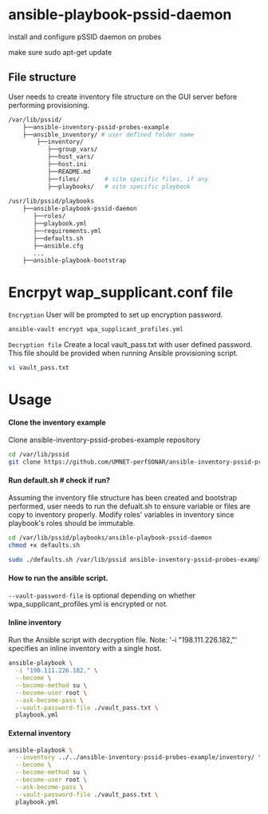# ansible-playbook-pssid-daemon
install and configure pSSID daemon on probes

make sure  sudo apt-get update  


## File structure
User needs to create inventory file structure on the GUI server before performing provisioning.
```bash
/var/lib/pssid/
    ├──ansible-inventory-pssid-probes-example
    ├──ansible_inventory/ # user defined folder name
        ├──inventory/
           ├──group_vars/
           ├──host_vars/
           ├──host.ini
           ├──README.md    
           ├──files/       # site specific files, if any
           ├──playbooks/   # site specific playbook
        
/usr/lib/pssid/playbooks
    ├──ansible-playbook-pssid-daemon
       ├──roles/
       ├──playbook.yml
       ├──requirements.yml
       ├──defaults.sh
       ├──ansible.cfg
       ...
    ├──ansible-playbook-bootstrap  
```


# Encrpyt wap_supplicant.conf file
`Encryption`
User will be prompted to set up encryption password.
```bash
ansible-vault encrypt wpa_supplicant_profiles.yml
```

`Decryption file`
Create a local vault_pass.txt with user defined password. This file should be provided when running Ansible provisioning script. 
```bash
vi vault_pass.txt
```


# Usage
#### Clone the inventory example
Clone ansible-inventory-pssid-probes-example repository 
```bash
cd /var/lib/pssid
git clone https://github.com/UMNET-perfSONAR/ansible-inventory-pssid-probes-example.git
```

#### Run default.sh  # check if run?
Assuming the inventory file structure has been created and bootstrap performed, user needs to run the defualt.sh to ensure variable or files are copy to inventory properly. Modify roles' variables in inventory since playbook's roles should be immutable.
```bash
cd /var/lib/pssid/playbooks/ansible-playbook-pssid-daemon
chmod +x defaults.sh
```

```bash
sudo ./defaults.sh /var/lib/pssid ansible-inventory-pssid-probes-example/
``` 

#### How to run the ansible script. 
`--vault-password-file` is optional depending on whether wpa_supplicant_profiles.yml is encrypted or not. 

#### Inline inventory
Run the Ansible script with decryption file. Note: '-i "198.111.226.182,"' specifies an inline inventory with a single host.

```bash
ansible-playbook \
  -i "198.111.226.182," \
  --become \
  --become-method su \
  --become-user root \
  --ask-become-pass \
  --vault-password-file ./vault_pass.txt \
  playbook.yml
```

#### External inventory
``` bash
ansible-playbook \
  --inventory ../../ansible-inventory-pssid-probes-example/inventory/ \
  --become \
  --become-method su \
  --become-user root \
  --ask-become-pass \
  --vault-password-file ./vault_pass.txt \
  playbook.yml
```
